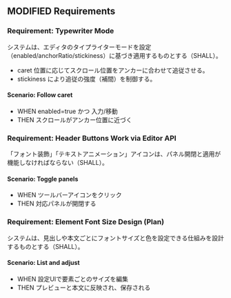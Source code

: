 ## MODIFIED Requirements
### Requirement: Typewriter Mode
システムは、エディタのタイプライターモードを設定（enabled/anchorRatio/stickiness）に基づき適用するものとする（SHALL）。

- caret 位置に応じてスクロール位置をアンカーに合わせて追従させる。
- stickiness により追従の強度（補間）を制御する。

#### Scenario: Follow caret
- WHEN enabled=true かつ 入力/移動
- THEN スクロールがアンカー位置に近づく

### Requirement: Header Buttons Work via Editor API
「フォント装飾」「テキストアニメーション」アイコンは、パネル開閉と適用が機能しなければならない（SHALL）。

#### Scenario: Toggle panels
- WHEN ツールバーアイコンをクリック
- THEN 対応パネルが開閉する

### Requirement: Element Font Size Design (Plan)
システムは、見出しや本文ごとにフォントサイズと色を設定できる仕組みを設計するものとする（SHALL）。

#### Scenario: List and adjust
- WHEN 設定UIで要素ごとのサイズを編集
- THEN プレビューと本文に反映され、保存される
